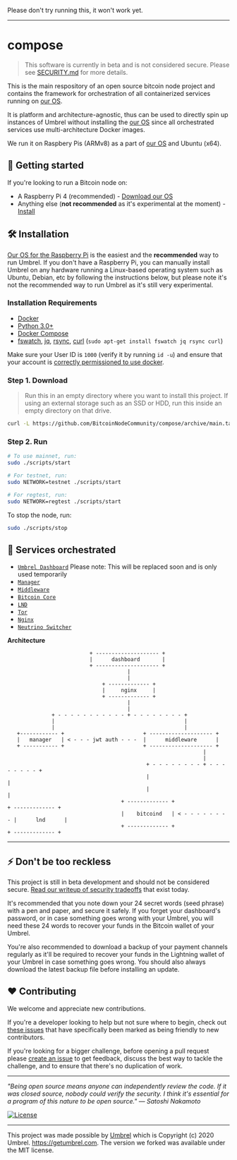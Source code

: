 Please don't try running this, it won't work yet.

---

# compose

> This software is currently in beta and is not considered secure. Please see [SECURITY.md](SECURITY.md) for more details.

This is the main respository of an open source bitcoin node project and contains the framework for orchestration of all containerized services running on [our OS](https://github.com/BitcoinNodeCommunity/os).

It is platform and architecture-agnostic, thus can be used to directly spin up instances of Umbrel without installing the [our OS](https://github.com/BitcoinNodeCommunity/os) since all orchestrated services use multi-architecture Docker images.

We run it on Raspbery Pis (ARMv8) as a part of [our OS](https://github.com/BitcoinNodeCommunity/os) and Ubuntu (x64).

## 🚀 Getting started

If you're looking to run a Bitcoin node on:

- A Raspberry Pi 4 (recommended) - [Download our OS](https://github.com/BitcoinNodeCommunity/os)
- Anything else (**not recommended** as it's experimental at the moment) - [Install](#-installation)

## 🛠 Installation

[Our OS for the Raspberry Pi](https://github.com/BitcoinNodeCommunity/os) is the easiest and the **recommended** way to run Umbrel. If you don't have a Raspberry Pi, you can manually install Umbrel on any hardware running a Linux-based operating system such as Ubuntu, Debian, etc by following the instructions below, but please note it's not the recommended way to run Umbrel as it's still very experimental.

### Installation Requirements

- [Docker](https://docs.docker.com/engine/install)
- [Python 3.0+](https://www.python.org/downloads)
- [Docker Compose](https://docs.docker.com/compose/install)
- [fswatch](https://emcrisostomo.github.io/fswatch/), [jq](https://stedolan.github.io/jq/), [rsync](https://linuxize.com/post/how-to-use-rsync-for-local-and-remote-data-transfer-and-synchronization/#installing-rsync), [curl](https://curl.haxx.se/docs/install.html) (`sudo apt-get install fswatch jq rsync curl`)

Make sure your User ID is `1000` (verify it by running `id -u`) and ensure that your account is [correctly permissioned to use docker](https://docs.docker.com/engine/install/linux-postinstall/#manage-docker-as-a-non-root-user).

### Step 1. Download

> Run this in an empty directory where you want to install this project. If using an external storage such as an SSD or HDD, run this inside an empty directory on that drive.

```bash
curl -L https://github.com/BitcoinNodeCommunity/compose/archive/main.tar.gz | tar -xz --strip-components=1
```

### Step 2. Run

```bash
# To use mainnet, run:
sudo ./scripts/start

# For testnet, run:
sudo NETWORK=testnet ./scripts/start

# For regtest, run:
sudo NETWORK=regtest ./scripts/start
```

To stop the node, run:

```bash
sudo ./scripts/stop
```

## 🎹 Services orchestrated

- [`Umbrel Dashboard`](https://github.com/getumbrel/umbrel-dashboard) Please note: This will be replaced soon and is only used temporarily
- [`Manager`](https://github.com/BitcoinNodeCommunity/manager)
- [`Middleware`](https://github.com/BitcoinNodeCommunity/middleware)
- [`Bitcoin Core`](https://github.com/lncm/docker-bitcoind)
- [`LND`](https://github.com/lncm/docker-lnd)
- [`Tor`](https://github.com/lncm/docker-tor)
- [`Nginx`](https://github.com/nginx/nginx)
- [`Neutrino Switcher`](https://github.com/lncm/docker-lnd-neutrino-switch)


**Architecture**

```
                          + -------------------- +
                          |      dashboard       |
                          + -------------------- +
                                      |
                                      |
                              + ------------- +
                              |     nginx     |
                              + ------------- +
                                      |
                                      |
              + - - - - - - - - - - - + - - - - - - - - +
              |                                         |
              |                                         |
   +------------ +                         + -------------------- +
   |   manager   | < - - - jwt auth - - -  |      middleware      |
   + ----------- +                         + -------------------- +
                                                              |
                                                              |
                                            + - - - - - - - - + - - - - - - - - +
                                            |                                   |
                                            |                                   |
                                    + ------------- +                   + ------------- +
                                    |    bitcoind   | < - - - - - - - - |      lnd      |
                                    + ------------- +                   + ------------- +
```

---

## ⚡️ Don't be too reckless

This project is still in beta development and should not be considered secure. [Read our writeup of security tradeoffs](https://github.com/BitcoinNodeCommunity/compose/blob/main/SECURITY.md) that exist today.

It's recommended that you note down your 24 secret words (seed phrase) with a pen and paper, and secure it safely. If you forget your dashboard's password, or in case something goes wrong with your Umbrel, you will need these 24 words to recover your funds in the Bitcoin wallet of your Umbrel.

You're also recommended to download a backup of your payment channels regularly as it'll be required to recover your funds in the Lightning wallet of your Umbrel in case something goes wrong. You should also always download the latest backup file before installing an update.

## ❤️ Contributing

We welcome and appreciate new contributions.

If you're a developer looking to help but not sure where to begin, check out [these issues](https://github.com/BitcoinNodeCommunity/compose/issues?q=is%3Aissue+is%3Aopen+label%3A%22good+first+issue%22) that have specifically been marked as being friendly to new contributors.

If you're looking for a bigger challenge, before opening a pull request please [create an issue](https://github.com/BitcoinNodeCommunity/compose/issues/new/choose) to get feedback, discuss the best way to tackle the challenge, and to ensure that there's no duplication of work.

---

_"Being open source means anyone can independently review the code. If it was closed source, nobody could verify the security. I think it's essential for a program of this nature to be open source." — Satoshi Nakamoto_

[![License](https://img.shields.io/github/license/BitcoinNodeCommunity/compose?color=%235351FB)](https://github.com/BitcoinNodeCommunity/compose/blob/master/LICENSE)

---

This project was made possible by [Umbrel](https://getumbrel.com) which is Copyright (c) 2020 Umbrel. https://getumbrel.com.
The version we forked was available under the MIT license.
